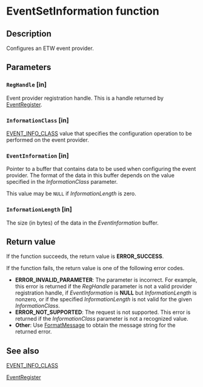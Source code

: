 # EventSetInformation function

## Description

Configures an ETW event provider.

## Parameters

### `RegHandle` [in]

Event provider registration handle. This is a handle returned by
[EventRegister](https://learn.microsoft.com/windows/desktop/api/evntprov/nf-evntprov-eventregister).

### `InformationClass` [in]

[EVENT_INFO_CLASS](https://learn.microsoft.com/windows/desktop/api/evntprov/ne-evntprov-event_info_class)
value that specifies the configuration operation to be performed on the event
provider.

### `EventInformation` [in]

Pointer to a buffer that contains data to be used when configuring the event
provider. The format of the data in this buffer depends on the value specified
in the _InformationClass_ parameter.

This value may be `NULL` if _InformationLength_ is zero.

### `InformationLength` [in]

The size (in bytes) of the data in the _EventInformation_ buffer.

## Return value

If the function succeeds, the return value is **ERROR_SUCCESS**.

If the function fails, the return value is one of the following error codes.

- **ERROR_INVALID_PARAMETER**: The parameter is incorrect. For example, this
error is returned if the _RegHandle_ parameter is not a valid provider
registration handle, if _EventInformation_ is **NULL** but _InformationLength_
is nonzero, or if the specified _InformationLength_ is not valid for the given
_InformationClass_.
- **ERROR_NOT_SUPPORTED**: The request is not supported. This error is returned
if the _InformationClass_ parameter is not a recognized value.
- **Other**: Use
[FormatMessage](https://learn.microsoft.com/windows/desktop/api/winbase/nf-winbase-formatmessage) to
obtain the message string for the returned error.

## See also

[EVENT_INFO_CLASS](https://learn.microsoft.com/windows/desktop/api/evntprov/ne-evntprov-event_info_class)

[EventRegister](https://learn.microsoft.com/windows/desktop/api/evntprov/nf-evntprov-eventregister)